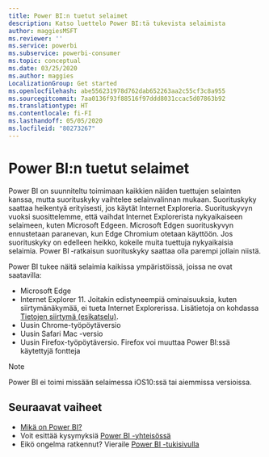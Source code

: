 ```yaml
---
title: Power BI:n tuetut selaimet
description: Katso luettelo Power BI:tä tukevista selaimista
author: maggiesMSFT
ms.reviewer: ''
ms.service: powerbi
ms.subservice: powerbi-consumer
ms.topic: conceptual
ms.date: 03/25/2020
ms.author: maggies
LocalizationGroup: Get started
ms.openlocfilehash: abe556231978d762dab652263aa2c55cf3c8a955
ms.sourcegitcommit: 7aa0136f93f88516f97ddd8031ccac5d07863b92
ms.translationtype: HT
ms.contentlocale: fi-FI
ms.lasthandoff: 05/05/2020
ms.locfileid: "80273267"
---
```

# <a name="supported-browsers-for-power-bi"></a>Power BI:n tuetut selaimet

Power BI on suunniteltu toimimaan kaikkien näiden tuettujen selainten kanssa, mutta suorituskyky vaihtelee selainvalinnan mukaan. Suorituskyky saattaa heikentyä erityisesti, jos käytät Internet Exploreria. Suorituskyvyn vuoksi suosittelemme, että vaihdat Internet Explorerista nykyaikaiseen selaimeen, kuten Microsoft Edgeen. Microsoft Edgen suorituskyvyn ennustetaan paranevan, kun Edge Chromium otetaan käyttöön. Jos suorituskyky on edelleen heikko, kokeile muita tuettuja nykyaikaisia selaimia. Power BI ‑ratkaisun suorituskyky saattaa olla parempi jollain niistä.

Power BI tukee näitä selaimia kaikissa ympäristöissä, joissa ne ovat saatavilla:

- Microsoft Edge
- Internet Explorer 11. Joitakin edistyneempiä ominaisuuksia, kuten siirtymänäkymää, ei tueta Internet Explorerissa. Lisätietoja on kohdassa [Tietojen siirtymä (esikatselu)](collaborate-share/service-data-lineage.md).
- Uusin Chrome-työpöytäversio
- Uusin Safari Mac -versio
- Uusin Firefox-työpöytäversio. Firefox voi muuttaa Power BI:ssä käytettyjä fontteja 

> [!NOTE]
> Power BI ei toimi missään selaimessa iOS10:ssä tai aiemmissa versioissa.

## <a name="next-steps"></a>Seuraavat vaiheet
* [Mikä on Power BI?](power-bi-overview.md)
* Voit esittää kysymyksiä [Power BI -yhteisössä](https://community.powerbi.com/)
* Eikö ongelma ratkennut? Vieraile [Power BI -tukisivulla](https://powerbi.microsoft.com/support/)
